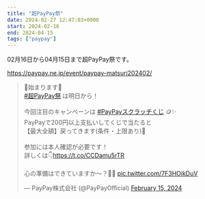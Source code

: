 ```yaml
---
title: "超PayPay祭"
date: 2024-02-27 12:47:03+0900
start: 2024-02-16
end: 2024-04-15
tags: ["paypay"]
---
```


02月16日から04月15日まで超PayPay祭です。

https://paypay.ne.jp/event/paypay-matsuri202402/

<blockquote class="twitter-tweet"><p lang="ja" dir="ltr">🌸始まります🌸<br> <a href="https://twitter.com/hashtag/%E8%B6%85PayPay%E7%A5%AD?src=hash&amp;ref_src=twsrc%5Etfw">#超PayPay祭</a> は明日から！<br><br>今回注目のキャンペーンは <a href="https://twitter.com/hashtag/PayPay%E3%82%B9%E3%82%AF%E3%83%A9%E3%83%83%E3%83%81%E3%81%8F%E3%81%98?src=hash&amp;ref_src=twsrc%5Etfw">#PayPayスクラッチくじ</a> 🪙✨<br>PayPayで200円以上支払いしてくじで当たると<br>【最大全額】戻ってきます(条件・上限あり)🎉<br><br>参加には本人確認が必要です！<br>詳しくは👇<a href="https://t.co/CCDamu5rTR">https://t.co/CCDamu5rTR</a><br><br>心の準備はできていますか〜？🙋🏻 <a href="https://t.co/7F3HOikDuV">pic.twitter.com/7F3HOikDuV</a></p>&mdash; PayPay株式会社 (@PayPayOfficial) <a href="https://twitter.com/PayPayOfficial/status/1758053958810264054?ref_src=twsrc%5Etfw">February 15, 2024</a></blockquote> <script async src="https://platform.twitter.com/widgets.js" charset="utf-8"></script>
